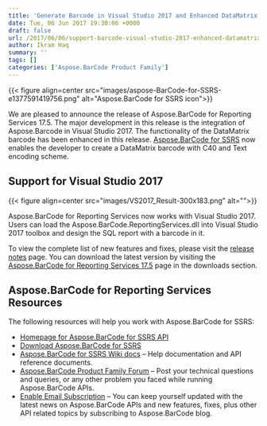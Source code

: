 ```yaml
---
title: 'Generate Barcode in Visual Studio 2017 and Enhanced DataMatrix Encodation With Aspose.BarCode for SSRS 17.5'
date: Tue, 06 Jun 2017 19:30:06 +0000
draft: false
url: /2017/06/06/support-barcode-visual-studio-2017-enhanced-datamatrix-encodation-aspose.barcode-ssrs-17.5/
author: Ikram Haq
summary: ''
tags: []
categories: ['Aspose.BarCode Product Family']
---
```




{{< figure align=center src="images/aspose-BarCode-for-SSRS-e1377591419756.png" alt="Aspose.BarCode for SSRS icon">}}


We are pleased to announce the release of Aspose.BarCode for Reporting Services 17.5. The major development in this release is the integration of Aspose.Barcode in Visual Studio 2017. The functionality of the DataMatrix barcode has been enhanced in this release. [Aspose.BarCode for SSRS][1] now enables the developer to create a DataMatrix barcode with C40 and Text encoding scheme.

## Support for Visual Studio 2017



{{< figure align=center src="images/VS2017_Result-300x183.png" alt="">}}


Aspose.BarCode for Reporting Services now works with Visual Studio 2017. Users can load the Aspose.BarCode.ReportingServices.dll into Visual Studio 2017 toolbox and design the SQL report with a barcode in it.

To view the complete list of new features and fixes, please visit the [release notes][2] page. You can download the latest version by visiting the [Aspose.BarCode for Reporting Services 17.5][3] page in the downloads section.

## Aspose.BarCode for Reporting Services Resources

The following resources will help you work with Aspose.BarCode for SSRS:

*   [Homepage for Aspose.BarCode for SSRS API][4]
*   [Download Aspose.BarCode for SSRS][5]
*   [Aspose.BarCode for SSRS Wiki docs][6] – Help documentation and API reference documents.
*   [Aspose.BarCode Product Family Forum][7] – Post your technical questions and queries, or any other problem you faced while running Aspose.BarCode APIs.
*   [Enable Email Subscription][8] – You can keep yourself updated with the latest news on Aspose.BarCode APIs and new features, fixes, plus other API related topics by subscribing to Aspose.BarCode blog.




[1]: https://products.aspose.com/barcode/reporting-services
[2]: https://docs.aspose.com/display/barcodereportingservices/Aspose.BarCode+for+Reporting+Services+17.5+Release+Notes
[3]: http://www.aspose.com/downloads/barcode/reportingservices
[4]: https://www.aspose.com/products/barcode/reporting-services
[5]: https://downloads.aspose.com/barcode/reportingservices
[6]: https://docs.aspose.com/display/barcodereportingservices/Home
[7]: https://forum.aspose.com/c/barcode
[8]: https://blog.aspose.com/category/aspose-products/aspose-barcode-product-family/




